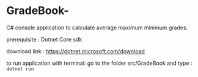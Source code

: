 # GradeBook-
C# console application to calculate average maximum minimum grades.

prerequisite : Dotnet Core sdk

download link : https://dotnet.microsoft.com/download

to run application with terminal: 
go to the folder src/GradeBook and type : `dotnet run`
